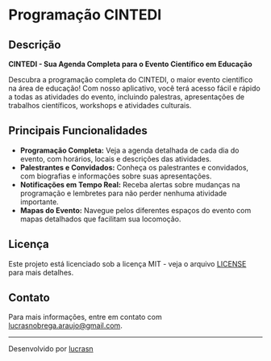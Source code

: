 # Programação CINTEDI

## Descrição

**CINTEDI - Sua Agenda Completa para o Evento Científico em Educação**

Descubra a programação completa do CINTEDI, o maior evento científico na área de educação! Com nosso aplicativo, você terá acesso fácil e rápido a todas as atividades do evento, incluindo palestras, apresentações de trabalhos científicos, workshops e atividades culturais.

## Principais Funcionalidades

- **Programação Completa:** Veja a agenda detalhada de cada dia do evento, com horários, locais e descrições das atividades.
- **Palestrantes e Convidados:** Conheça os palestrantes e convidados, com biografias e informações sobre suas apresentações.
- **Notificações em Tempo Real:** Receba alertas sobre mudanças na programação e lembretes para não perder nenhuma atividade importante.
- **Mapas do Evento:** Navegue pelos diferentes espaços do evento com mapas detalhados que facilitam sua locomoção.

## Licença

Este projeto está licenciado sob a licença MIT - veja o arquivo [LICENSE](LICENSE) para mais detalhes.

## Contato

Para mais informações, entre em contato com [lucrasnobrega.araujo@gmail.com](mailto:lucrasnobrega.araujo@gmail.com).

---

Desenvolvido por [lucrasn](https://github.com/seu-usuario)
